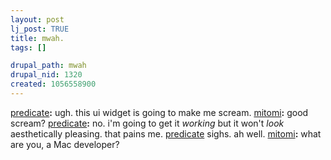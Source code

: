```yaml
--- 
layout: post
lj_post: TRUE
title: mwah.
tags: []

drupal_path: mwah
drupal_nid: 1320
created: 1056558900
---
```

<a href="http://predicate.livejournal.com">predicate</a><b>:</b> ugh. this ui widget is going to make me scream.
<a href="http://mitomi.livejournal.com">mitomi</a><b>:</b> good scream?
<a href="http://predicate.livejournal.com">predicate</a><b>:</b> no. i'm going to get it <i>working</i> but it won't <i>look</i> aesthetically pleasing. that pains me.
<a href="http://predicate.livejournal.com">predicate</a> sighs. ah well.
<a href="http://mitomi.livejournal.com">mitomi</a><b>:</b> what are you, a Mac developer?
